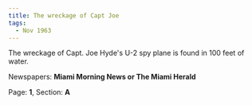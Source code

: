 ```yaml
---  
title: The wreckage of Capt Joe  
tags:  
  - Nov 1963  
---  
```

  
The wreckage of Capt. Joe Hyde's U-2 spy plane is found in 100 feet of water.  
  
Newspapers: **Miami Morning News or The Miami Herald**  
  
Page: **1**, Section: **A** 
